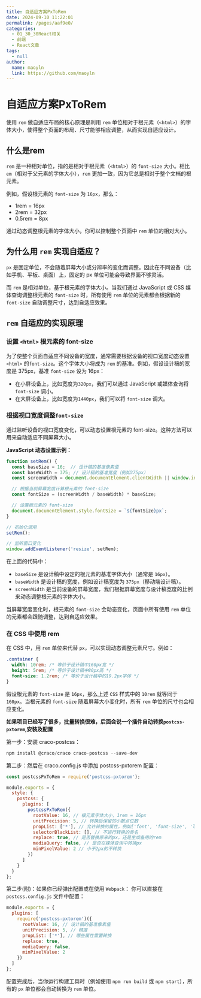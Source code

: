 ```yaml
---
title: 自适应方案PxToRem
date: 2024-09-10 11:22:01
permalink: /pages/aaf9e0/
categories: 
  - 01_30_30React相关
  - 前端
  - React文章
tags: 
  - null
author: 
  name: maoyln
  link: https://github.com/maoyln
---
```


# 自适应方案PxToRem

使用 `rem` 做自适应布局的核心原理是利用 `rem` 单位相对于根元素（`<html>`）的字体大小，使得整个页面的布局、尺寸能够相应调整，从而实现自适应设计。

## 什么是rem

`rem` 是一种相对单位，指的是相对于根元素（`<html>`）的 `font-size` 大小。相比 `em`（相对于父元素的字体大小），`rem` 更加一致，因为它总是相对于整个文档的根元素。

例如，假设根元素的 `font-size` 为 `16px`，那么：

- 1rem = 16px
- 2rem = 32px
- 0.5rem = 8px

通过动态调整根元素的字体大小，你可以控制整个页面中 `rem` 单位的相对大小。

## 为什么用 `rem` 实现自适应？

`px` 是固定单位，不会随着屏幕大小或分辨率的变化而调整。因此在不同设备（比如手机、平板、桌面）上，固定的 px 单位可能会导致界面不够灵活。

而 `rem` 是相对单位，基于根元素的字体大小。当我们通过 JavaScript 或 CSS 媒体查询调整根元素的 `font-size` 时，所有使用 `rem` 单位的元素都会根据新的 `font-size` 自动调整尺寸，达到自适应效果。

## `rem` 自适应的实现原理

### 设置 `<html>` 根元素的 font-size

为了使整个页面自适应不同设备的宽度，通常需要根据设备的视口宽度动态设置 `<html>` 的`font-size`。这个字体大小将成为 `rem` 的基准。例如，假设设计稿的宽度是 375px，基准 `font-size` 设为 16px：

- 在小屏设备上，比如宽度为`320px`，我们可以通过 JavaScript 或媒体查询将 `font-size` 调小。
- 在大屏设备上，比如宽度为`1440px`，我们可以将 `font-size` 调大。

### 根据视口宽度调整`font-size`

通过监听设备的视口宽度变化，可以动态设置根元素的 font-size。这种方法可以用来自动适应不同屏幕大小。

**JavaScript 动态设置示例：**

```javascript
function setRem() {
  const baseSize = 16;  // 设计稿的基准像素值
  const baseWidth = 375; // 设计稿的基准宽度（例如375px）
  const screenWidth = document.documentElement.clientWidth || window.innerWidth;

  // 根据当前屏幕宽度计算根元素的 font-size
  const fontSize = (screenWidth / baseWidth) * baseSize;

  // 设置根元素的 font-size
  document.documentElement.style.fontSize = `${fontSize}px`;
}

// 初始化调用
setRem();

// 监听窗口变化
window.addEventListener('resize', setRem);

```

在上面的代码中：

- `baseSize` 是设计稿中设定的根元素的基准字体大小（通常是 `16px`）。
- `baseWidth` 是设计稿的宽度，例如设计稿宽度为 `375px`（移动端设计稿）。
- `screenWidth` 是当前设备的屏幕宽度，我们根据屏幕宽度与设计稿宽度的比例来动态调整根元素的字体大小。

当屏幕宽度变化时，根元素的 `font-size` 会动态变化，页面中所有使用 `rem` 单位的元素都会跟随调整，达到自适应效果。

### 在 CSS 中使用 rem

在 CSS 中，用 `rem` 单位来代替 `px`，可以实现动态调整元素尺寸。例如：

```css
.container {
  width: 10rem; /* 等价于设计稿中160px宽 */
  height: 5rem; /* 等价于设计稿中80px高 */
  font-size: 1.2rem; /* 等价于设计稿中的19.2px字体 */
}

```

假设根元素的 `font-size` 是 `16px`，那么上述 `CSS` 样式中的 `10rem` 就等同于 `160px`。当根元素的 `font-size` 随着屏幕大小变化时，所有 `rem` 单位的尺寸也会相应变化。


**如果项目已经写了很多，批量转换很难，后面会说一个插件自动转换`postcss-pxtorem`,安装及配置**

第一步：安装 craco-postcss：

```javascript
npm install @craco/craco craco-postcss --save-dev
```

第二步：然后在 craco.config.js 中添加 postcss-pxtorem 配置：
```javascript
const postcssPxToRem = require('postcss-pxtorem');

module.exports = {
  style: {
    postcss: {
      plugins: [
        postcssPxToRem({
          rootValue: 16, // 根元素字体大小，1rem = 16px
          unitPrecision: 5, // 转换后保留的小数点位数
          propList: ['*'], // 允许转换的属性，例如['font', 'font-size', 'line-height', 'letter-spacing']
          selectorBlackList: [], // 不进行转换的类名
          replace: true, // 是否替换原来的px，还是生成备用的rem
          mediaQuery: false, // 是否在媒体查询中转换px
          minPixelValue: 2 // 小于2px的不转换
        })
      ]
    }
  }
};

```

第二步(附)：如果你已经弹出配置或在使用 `Webpack`： 你可以直接在 `postcss.config.js` 文件中配置：

```javascript
module.exports = {
  plugins: [
    require('postcss-pxtorem')({
      rootValue: 16, // 设计稿的基准像素值
      unitPrecision: 5, // 精度
      propList: ['*'], // 哪些属性需要转换
      replace: true,
      mediaQuery: false,
      minPixelValue: 2
    })
  ]
};

```

配置完成后，当你运行构建工具时（例如使用 `npm run build` 或 `npm start`），所有的 `px` 单位都会自动转换为 `rem` 单位。

